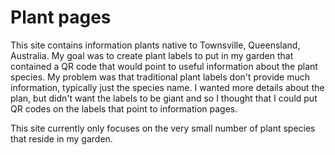 # Plant pages
This site contains information plants native to Townsville, Queensland, Australia. My goal was to create plant labels to put in my garden that contained a QR code that would point to useful information about the plant species. My problem was that traditional plant labels don't provide much information, typically just the species name. I wanted more details about the plan, but didn't want the labels to be giant and so I thought that I could put QR codes on the labels that point to information pages. 

This site currently only focuses on the very small number of plant species that reside in my garden.

